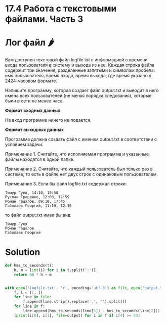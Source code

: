 # 17.4 Работа с текстовыми файлами. Часть 3
# Лог файл 🌶️
Вам доступен текстовый файл logfile.txt с информацией о времени входа пользователя в систему и выхода из нее. Каждая строка файла содержит три значения, разделенные запятыми и символом пробела: имя пользователя, время входа, время выхода, где время указано в 2424-часовом формате.

Напишите программу, которая создает файл output.txt и выводит в него имена всех пользователей (не меняя порядка следования), которые были в сети не менее часа.

**Формат входных данных**

На вход программе ничего не подается.

**Формат выходных данных**

Программа должна создать файл с именем output.txt в соответствии с условием задачи.

Примечание 1. Считайте, что исполняемая программа и указанные файлы находятся в одной папке.

Примечание 2. Считайте, что каждый пользователь был только раз в системе, то есть в файле нет двух строк с одинаковым пользователем.

Примечание 3. Если бы файл logfile.txt содержал строки:
```
Тимур Гуев, 14:10, 15:50
Руслан Гриценко, 12:00, 12:59
Роман Гацалов, 09:10, 17:45
Габолаев Георгий, 11:10, 12:10
```
то файл output.txt имел бы вид:
```
Тимур Гуев
Роман Гацалов
Габолаев Георгий
```

# Solution
```python
def hms_to_seconds(t):
    h, m = [int(i) for i in t.split(':')]
    return 60 * h + m


with open('logfile.txt', 'r', encoding='utf-8') as file, open('output.txt', 'w', encoding='utf-8') as output:
    f, l = [], []
    for line in file:
        f.append(line.strip().replace(',', "").split())
    for line in f:
        line.append(hms_to_seconds(line[3]) - hms_to_seconds(line[2]))
    [print(i[0], i[1], file=output) for i in f if i[4] >= 60]
```